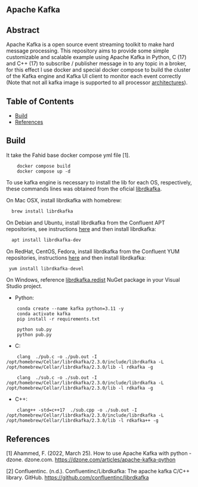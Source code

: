 ## **Apache Kafka**


## Abstract

Apache Kafka is a open source event streaming toolkit to make hard message processing. This repository aims to provide some simple customizable and scalable example using Apache Kafka in Python, C (17) and C++ (17) to subscribe / publisher message in to any topic in a broker, for this effect I use docker and special docker compose to build the cluster of the Kafka engine and Kafka UI client to monitor each event correctly (Note that not all kafka image is supported to all processor [architectures](https://hub.docker.com/r/bitnami/kafka)).


## Table of Contents
- [Build](#build)
- [References](#references)


## Build

It take the Fahid base docker compose yml file [1].

```
    docker compose build 
    docker compose up -d
```

To use kafka engine is necessary to install the lib for each OS, respectively, these commands lines was obtained from the oficial [librdkafka](https://github.com/confluentinc/librdkafka).

On Mac OSX, install librdkafka with homebrew:

```bash
  brew install librdkafka
```

On Debian and Ubuntu, install librdkafka from the Confluent APT repositories,
see instructions [here](https://docs.confluent.io/current/installation/installing_cp/deb-ubuntu.html#get-the-software) and then install librdkafka:

```bash
  apt install librdkafka-dev
```

On RedHat, CentOS, Fedora, install librdkafka from the Confluent YUM repositories,
instructions [here](https://docs.confluent.io/current/installation/installing_cp/rhel-centos.html#get-the-software) and then install librdkafka:

```bash
 yum install librdkafka-devel
```

On Windows, reference [librdkafka.redist](https://www.nuget.org/packages/librdkafka.redist/) NuGet package in your Visual Studio project.


- Python:

```
    conda create --name kafka python=3.11 -y
    conda activate kafka
    pip install -r requirements.txt
```

```
    python sub.py
    python pub.py
```

- C:

```
    clang  ./pub.c -o ./pub.out -I /opt/homebrew/Cellar/librdkafka/2.3.0/include/librdkafka -L /opt/homebrew/Cellar/librdkafka/2.3.0/lib -l rdkafka -g 

    clang  ./sub.c -o ./sub.out -I /opt/homebrew/Cellar/librdkafka/2.3.0/include/librdkafka -L /opt/homebrew/Cellar/librdkafka/2.3.0/lib -l rdkafka -g 
```

- C++:

```
    clang++ -std=c++17  ./sub.cpp -o ./sub.out -I /opt/homebrew/Cellar/librdkafka/2.3.0/include/librdkafka -L /opt/homebrew/Cellar/librdkafka/2.3.0/lib -l rdkafka++ -g 
```

## References

[1] Ahammed, F. (2022, March 25). How to use Apache Kafka with python - dzone. dzone.com. https://dzone.com/articles/apache-kafka-python 

[2] Confluentinc. (n.d.). Confluentinc/Librdkafka: The apache kafka C/C++ library. GitHub. https://github.com/confluentinc/librdkafka 
